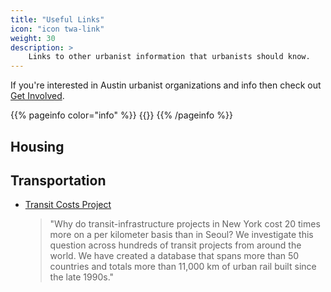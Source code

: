 ```yaml
---
title: "Useful Links"
icon: "icon twa-link"
weight: 30
description: >
    Links to other urbanist information that urbanists should know.
---
```

If you're interested in Austin urbanist organizations and info then check out [Get Involved](/austin/get_involved).

{{% pageinfo color="info" %}}
{{<contribute>}}
{{% /pageinfo %}}

## Housing

## Transportation

- [Transit Costs Project](https://transitcosts.com/)
    > "Why do transit-infrastructure projects in New York cost 20 times more on a per kilometer basis than in Seoul? We investigate this question across hundreds of transit projects from around the world. We have created a database that spans more than 50 countries and totals more than 11,000 km of urban rail built since the late 1990s."
